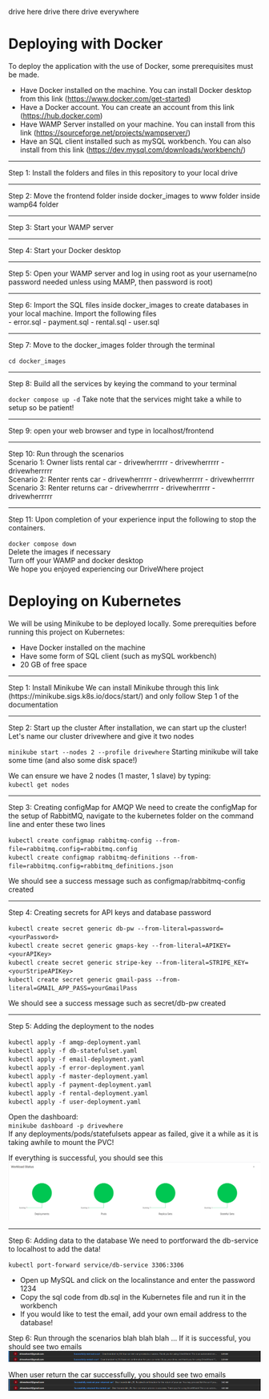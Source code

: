 
drive here drive there drive everywhere

# Deploying with Docker
To deploy the application with the use of Docker, some prerequisites must be made.
- Have Docker installed on the machine. You can install Docker desktop from this link (https://www.docker.com/get-started) 
- Have a Docker account. You can create an account from this link (https://hub.docker.com)
- Have WAMP Server installed on your machine. You can install from this link (https://sourceforge.net/projects/wampserver/)
- Have an SQL client installed such as mySQL workbench. You can also install from this link (https://dev.mysql.com/downloads/workbench/)

<hr>
Step 1: Install the folders and files in this repository to your local drive
<hr>
Step 2: Move the frontend folder inside docker_images to www folder inside wamp64 folder
<hr>
Step 3: Start your WAMP server
<hr>
Step 4: Start your Docker desktop
<hr>
Step 5: Open your WAMP server and log in using root as your username(no password needed unless using MAMP, then password is root) 
<hr>
Step 6: Import the SQL files inside docker_images to create databases in your local machine. Import the following files <br>
- error.sql
- payment.sql
- rental.sql
- user.sql
<hr>
Step 7: Move to the docker_images folder through the terminal <br>

`cd docker_images`
<hr>
Step 8: Build all the services by keying the command to your terminal<br>

`docker compose up -d`
Take note that the services might take a while to setup so be patient!
<hr>
Step 9: open your web browser and type in localhost/frontend
<hr>
Step 10: Run through the scenarios<br>
Scenario 1: Owner lists rental car
- drivewherrrrr
- drivewherrrrr
- drivewherrrrr
<br>
Scenario 2: Renter rents car
- drivewherrrrr
- drivewherrrrr
- drivewherrrrr
<br>
Scenario 3: Renter returns car
- drivewherrrrr
- drivewherrrrr
- drivewherrrrr
<hr>
Step 11: Upon completion of your experience input the following to stop the containers.<br>

`docker compose down`
<br>
Delete the images if necessary
<br>
Turn off your WAMP and docker desktop
<br>
We hope you enjoyed experiencing our DriveWhere project


# Deploying on Kubernetes 
We will be using Minikube to be deployed locally. 
Some prerequities before running this project on Kubernetes:
- Have Docker installed on the machine
- Have some form of SQL client (such as mySQL workbench)
- 20 GB of free space

<hr>
Step 1: Install Minikube
We can install Minikube through this link (https://minikube.sigs.k8s.io/docs/start/) and only follow Step 1 of the documentation
<hr>
Step 2: Start up the cluster
After installation, we can start up the cluster! Let's name our cluster drivewhere and give it two nodes <br>

`minikube start --nodes 2 --profile drivewhere`
Starting minikube will take some time (and also some disk space!)

We can ensure we have 2 nodes (1 master, 1 slave) by typing: <br>
`kubectl get nodes`
<hr>
Step 3: Creating configMap for AMQP
We need to create the configMap for the setup of RabbitMQ, navigate to the kubernetes folder on the command line and enter these two lines 

`kubectl create configmap rabbitmq-config --from-file=rabbitmq.config=rabbitmq.config` <br>
`kubectl create configmap rabbitmq-definitions --from-file=rabbitmq.config=rabbitmq_definitions.json`

We should see a success message such as configmap/rabbitmq-config created
<hr>
Step 4: Creating secrets for API keys and database password

`kubectl create secret generic db-pw --from-literal=password=<yourPassword>` <br>
`kubectl create secret generic gmaps-key --from-literal=APIKEY=<yourAPIKey>` <br>
`kubectl create secret generic stripe-key --from-literal=STRIPE_KEY=<yourStripeAPIKey>` <br>
`kubectl create secret generic gmail-pass --from-literal=GMAIL_APP_PASS=yourGmailPass` <br>

We should see a success message such as secret/db-pw created
<hr>
Step 5: Adding the deployment to the nodes

`kubectl apply -f amqp-deployment.yaml` <br>
`kubectl apply -f db-statefulset.yaml` <br>
`kubectl apply -f email-deployment.yaml`  <br>
`kubectl apply -f error-deployment.yaml`  <br>
`kubectl apply -f master-deployment.yaml`  <br>
`kubectl apply -f payment-deployment.yaml`  <br>
`kubectl apply -f rental-deployment.yaml`  <br>
`kubectl apply -f user-deployment.yaml` <br>

Open the dashboard: <br>
`minikube dashboard -p drivewhere` <br>
If any deployments/pods/statefulsets appear as failed, give it a while as it is taking awhile to mount the PVC!

If everything is successful, you should see this
![Kubernetes Dashboard](/images/k8s_dashboard.png)
<hr>
Step 6: Adding data to the database
We need to portforward the db-service to localhost to add the data!

`kubectl port-forward service/db-service 3306:3306`

- Open up MySQL and click on the localinstance and enter the password 1234
- Copy the sql code from db.sql in the Kubernetes file and run it in the workbench
- If you would like to test the email, add your own email address to the database!

Step 6: Run through the scenarios
blah blah blah
...
If it is successful, you should see two emails
![email sent by drivewhere1@gmail.com](/images/rent_email.png)

When user return the car successfully, you should see two emails
![email sent by drivewhere1@gmail.com](/images/return_email.png)
